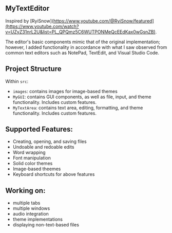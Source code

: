 ## MyTextEditor

Inspired by [RyiSnow](https://www.youtube.com/@RyiSnow/featured](https://www.youtube.com/watch?v=UZyZ31nrL2U&list=PL_QPQmz5C6WUTPONMeQcEEdKax0wGsnZB).

The editor's basic components mimic that of the original implementation; however, I added functionality in accordance with what I saw observed from common text editors such as NotePad, TextEdit, and Visual Studio Code.

## Project Structure

Within `src`:
- `images`: contains images for image-based themes
- `MyGUI`: contains GUI components, as well as file, input, and theme functionality. Includes custom features.
- `MyTextArea`: contains text area, editing, formatting, and theme functionality. Includes custom features.

## Supported Features: 
- Creating, opening, and saving files
- Undoable and redoable edits
- Word wrapping
- Font manipulation
- Solid color themes
- Image-based theemes
- Keyboard shortcuts for above features

## Working on: 
- multiple tabs
- multiple windows
- audio integration
- theme implementations
- displaying non-text-based files
